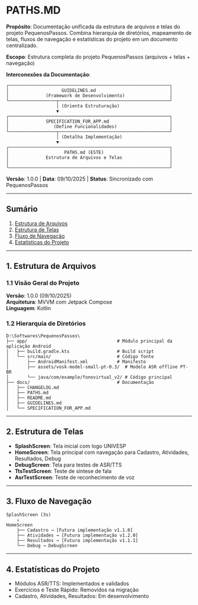 # PATHS.MD

**Propósito**: Documentação unificada da estrutura de arquivos e telas do
projeto PequenosPassos. Combina hierarquia de diretórios, mapeamento de telas,
fluxos de navegação e estatísticas do projeto em um documento centralizado.

**Escopo**: Estrutura completa do projeto PequenosPassos (arquivos + telas +
navegação)

**Interconexões da Documentação**:
```
┌─────────────────────────────────────────────────────────────┐
│                    GUIDELINES.md                            │
│              (Framework de Desenvolvimento)                 │
└──────────────────┬──────────────────────────────────────────┘
                   │ (Orienta Estruturação)
                   ▼
┌─────────────────────────────────────────────────────────────┐
│              SPECIFICATION_FOR_APP.md                       │
│                 (Define Funcionalidades)                    │
└──────────────────┬──────────────────────────────────────────┘
                   │ (Detalha Implementação)
                   ▼
┌─────────────────────────────────────────────────────────────┐
│                     PATHS.md (ESTE)                         │
│              Estrutura de Arquivos e Telas                  │
│                                                             │
└─────────────────────────────────────────────────────────────┘
```

**Versão**: 1.0.0 | **Data**: 09/10/2025 | **Status**: Sincronizado com PequenosPassos

---

## Sumário
1. [Estrutura de Arquivos](#1-estrutura-de-arquivos)
2. [Estrutura de Telas](#2-estrutura-de-telas)
3. [Fluxo de Navegação](#3-fluxo-de-navegação)
4. [Estatísticas do Projeto](#4-estatísticas-do-projeto)

---

## 1. Estrutura de Arquivos

### 1.1 Visão Geral do Projeto
**Versão**: 1.0.0 (09/10/2025)  
**Arquitetura**: MVVM com Jetpack Compose  
**Linguagem**: Kotlin  

### 1.2 Hierarquia de Diretórios

```
D:\Softwares\PequenosPassos\
├── app/                                  # Módulo principal da aplicação Android
│   ├── build.gradle.kts                  # Build script
│   └── src/main/                         # Código fonte
│       ├── AndroidManifest.xml           # Manifesto
│       ├── assets/vosk-model-small-pt-0.3/  # Modelo ASR offline PT-BR
│       └── java/com/example/fonovirtual_v2/ # Código principal
├── docs/                                 # Documentação
│   ├── CHANGELOG.md
│   ├── PATHS.md
│   ├── README.md
│   ├── GUIDELINES.md
│   └── SPECIFICATION_FOR_APP.md
```

---

## 2. Estrutura de Telas

- **SplashScreen**: Tela inicial com logo UNIVESP
- **HomeScreen**: Tela principal com navegação para Cadastro, Atividades, Resultados, Debug
- **DebugScreen**: Tela para testes de ASR/TTS
- **TtsTestScreen**: Teste de síntese de fala
- **AsrTestScreen**: Teste de reconhecimento de voz

---

## 3. Fluxo de Navegação

```
SplashScreen (3s)
    ↓
HomeScreen
    ├── Cadastro → [Futura implementação v1.1.0]
    ├── Atividades → [Futura implementação v1.2.0]
    ├── Resultados → [Futura implementação v1.1.1]
    └── Debug → DebugScreen
```

---

## 4. Estatísticas do Projeto
- Módulos ASR/TTS: Implementados e validados
- Exercícios e Teste Rápido: Removidos na migração
- Cadastro, Atividades, Resultados: Em desenvolvimento
